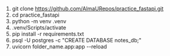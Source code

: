 1. git clone https://github.com/AlmaURepos/practice_fastapi.git 
2. cd practice_fastapi
3. python -m venv .venv 
4. .venv/Scripts/activate                                                                             
5. pip install -r requirements.txt    
6. psql -U postgres -c "CREATE DATABASE notes_db;"
7. uvicorn folder_name.app:app --reload  
                                                                                    
